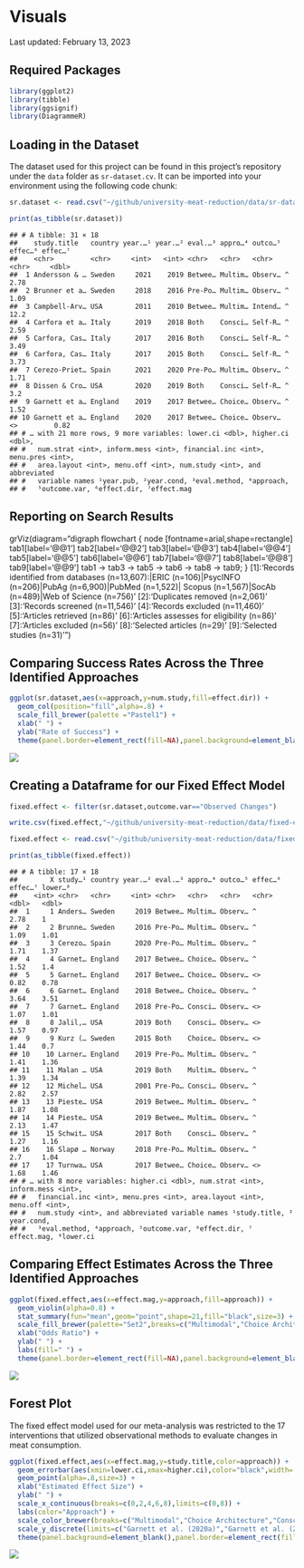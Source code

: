 Visuals
================
Last updated: February 13, 2023

## Required Packages

``` r
library(ggplot2)
library(tibble)
library(ggsignif)
library(DiagrammeR)
```

## Loading in the Dataset

The dataset used for this project can be found in this project’s
repository under the `data` folder as `sr-dataset.cv`. It can be
imported into your environment using the following code chunk:

``` r
sr.dataset <- read.csv("~/github/university-meat-reduction/data/sr-dataset.csv")

print(as_tibble(sr.dataset))
```

    ## # A tibble: 31 × 18
    ##    study.title   country year.…¹ year.…² eval.…³ appro…⁴ outco…⁵ effec…⁶ effec…⁷
    ##    <chr>         <chr>     <int>   <int> <chr>   <chr>   <chr>   <chr>     <dbl>
    ##  1 Andersson & … Sweden     2021    2019 Betwee… Multim… Observ… ^          2.78
    ##  2 Brunner et a… Sweden     2018    2016 Pre-Po… Multim… Observ… ^          1.09
    ##  3 Campbell-Arv… USA        2011    2010 Betwee… Multim… Intend… ^         12.2 
    ##  4 Carfora et a… Italy      2019    2018 Both    Consci… Self-R… ^          2.59
    ##  5 Carfora, Cas… Italy      2017    2016 Both    Consci… Self-R… ^          3.49
    ##  6 Carfora, Cas… Italy      2017    2015 Both    Consci… Self-R… ^          3.73
    ##  7 Cerezo-Priet… Spain      2021    2020 Pre-Po… Multim… Observ… ^          1.71
    ##  8 Dissen & Cro… USA        2020    2019 Both    Consci… Self-R… ^          3.2 
    ##  9 Garnett et a… England    2019    2017 Betwee… Choice… Observ… ^          1.52
    ## 10 Garnett et a… England    2020    2017 Betwee… Choice… Observ… <>         0.82
    ## # … with 21 more rows, 9 more variables: lower.ci <dbl>, higher.ci <dbl>,
    ## #   num.strat <int>, inform.mess <int>, financial.inc <int>, menu.pres <int>,
    ## #   area.layout <int>, menu.off <int>, num.study <int>, and abbreviated
    ## #   variable names ¹​year.pub, ²​year.cond, ³​eval.method, ⁴​approach,
    ## #   ⁵​outcome.var, ⁶​effect.dir, ⁷​effect.mag

## Reporting on Search Results

grViz(diagram=“digraph flowchart { node
\[fontname=arial,shape=rectangle\] tab1\[label=‘@@1’\]
tab2\[label=‘@@2’\] tab3\[label=‘@@3’\] tab4\[label=‘@@4’\]
tab5\[label=‘@@5’\] tab6\[label=‘@@6’\] tab7\[label=‘@@7’\]
tab8\[label=‘@@8’\] tab9\[label=‘@@9’\] tab1 -\> tab3 -\> tab5 -\> tab6
-\> tab8 -\> tab9; } \[1\]:‘Records identified from databases
(n=13,607):\|ERIC (n=106)\|PsycINFO (n=206)\|PubAg (n=6,900)\|PubMed
(n=1,522)\| Scopus (n=1,567)\|SocAb (n=489)\|Web of Science (n=756)’
\[2\]:‘Duplicates removed (n=2,061)’ \[3\]:‘Records screened (n=11,546)’
\[4\]:‘Records excluded (n=11,460)’ \[5\]:‘Articles retrieved (n=86)’
\[6\]:‘Articles assesses for eligibility (n=86)’ \[7\]:‘Articles
excluded (n=56)’ \[8\]:‘Selected articles (n=29)’ \[9\]:‘Selected
studies (n=31)’”)

## Comparing Success Rates Across the Three Identified Approaches

``` r
ggplot(sr.dataset,aes(x=approach,y=num.study,fill=effect.dir)) + 
  geom_col(position="fill",alpha=.8) + 
  scale_fill_brewer(palette ="Pastel1") +
  xlab(" ") + 
  ylab("Rate of Success") +
  theme(panel.border=element_rect(fill=NA),panel.background=element_blank())
```

![](visuals_files/figure-gfm/unnamed-chunk-3-1.png)<!-- -->

## Creating a Dataframe for our Fixed Effect Model

``` r
fixed.effect <- filter(sr.dataset,outcome.var=="Observed Changes")
```

``` r
write.csv(fixed.effect,"~/github/university-meat-reduction/data/fixed-effect.csv")
```

``` r
fixed.effect <- read.csv("~/github/university-meat-reduction/data/fixed-effect.csv")

print(as_tibble(fixed.effect))
```

    ## # A tibble: 17 × 18
    ##        X study…¹ country year.…² eval.…³ appro…⁴ outco…⁵ effec…⁶ effec…⁷ lower…⁸
    ##    <int> <chr>   <chr>     <int> <chr>   <chr>   <chr>   <chr>     <dbl>   <dbl>
    ##  1     1 Anders… Sweden     2019 Betwee… Multim… Observ… ^          2.78    1   
    ##  2     2 Brunne… Sweden     2016 Pre-Po… Multim… Observ… ^          1.09    1.01
    ##  3     3 Cerezo… Spain      2020 Pre-Po… Multim… Observ… ^          1.71    1.37
    ##  4     4 Garnet… England    2017 Betwee… Choice… Observ… ^          1.52    1.4 
    ##  5     5 Garnet… England    2017 Betwee… Choice… Observ… <>         0.82    0.78
    ##  6     6 Garnet… England    2018 Betwee… Choice… Observ… ^          3.64    3.51
    ##  7     7 Garnet… England    2018 Pre-Po… Consci… Observ… <>         1.07    1.01
    ##  8     8 Jalil,… USA        2019 Both    Consci… Observ… <>         1.57    0.97
    ##  9     9 Kurz (… Sweden     2015 Both    Choice… Observ… <>         1.44    0.7 
    ## 10    10 Larner… England    2019 Pre-Po… Multim… Observ… ^          1.41    1.36
    ## 11    11 Malan … USA        2019 Both    Multim… Observ… ^          1.39    1.34
    ## 12    12 Michel… USA        2001 Pre-Po… Consci… Observ… ^          2.82    2.57
    ## 13    13 Pieste… USA        2019 Betwee… Multim… Observ… ^          1.87    1.08
    ## 14    14 Pieste… USA        2019 Betwee… Multim… Observ… ^          2.13    1.47
    ## 15    15 Schwit… USA        2017 Both    Consci… Observ… ^          1.27    1.16
    ## 16    16 Slapø … Norway     2018 Pre-Po… Multim… Observ… ^          2.7     1.04
    ## 17    17 Turnwa… USA        2017 Betwee… Choice… Observ… <>         1.68    1.46
    ## # … with 8 more variables: higher.ci <dbl>, num.strat <int>, inform.mess <int>,
    ## #   financial.inc <int>, menu.pres <int>, area.layout <int>, menu.off <int>,
    ## #   num.study <int>, and abbreviated variable names ¹​study.title, ²​year.cond,
    ## #   ³​eval.method, ⁴​approach, ⁵​outcome.var, ⁶​effect.dir, ⁷​effect.mag, ⁸​lower.ci

## Comparing Effect Estimates Across the Three Identified Approaches

``` r
ggplot(fixed.effect,aes(x=effect.mag,y=approach,fill=approach)) +
  geom_violin(alpha=0.8) + 
  stat_summary(fun="mean",geom="point",shape=21,fill="black",size=3) +
  scale_fill_brewer(palette="Set2",breaks=c("Multimodal","Choice Architecture","Conscious Processing"),labels=c("Multimodal (n=10)","Choice Architecture (n=5)","Conscious Processing (n=16)")) +
  xlab("Odds Ratio") + 
  ylab(" ") +
  labs(fill=" ") +
  theme(panel.border=element_rect(fill=NA),panel.background=element_blank(),axis.ticks.y=element_blank(),axis.text.y=element_blank(),panel.grid.minor=element_blank())
```

![](visuals_files/figure-gfm/unnamed-chunk-7-1.png)<!-- -->

## Forest Plot

The fixed effect model used for our meta-analysis was restricted to the
17 interventions that utilized observational methods to evaluate changes
in meat consumption.

``` r
ggplot(fixed.effect,aes(x=effect.mag,y=study.title,color=approach)) + 
  geom_errorbar(aes(xmin=lower.ci,xmax=higher.ci),color="black",width=.2,size=.3) +
  geom_point(alpha=.8,size=3) + 
  xlab("Estimated Effect Size") + 
  ylab(" ") + 
  scale_x_continuous(breaks=c(0,2,4,6,8),limits=c(0,8)) +
  labs(color="Approach") +
  scale_color_brewer(breaks=c("Multimodal","Choice Architecture","Conscious Processing"),palette="Set2",labels=c("Multimodal (n=10)","Choice Architecture (n=5)","Conscious Processing (n=16)")) +
  scale_y_discrete(limits=c("Garnett et al. (2020a)","Garnett et al. (2021)","Brunner et al. (2018)","Schwitzgebel, Cokelet, & Singer (2020)","Malan (2020)","Larner et al. (2021)","Kurz (2018)","Garnett et al. (2019)","Jalil, Tasoff, & Bustamante (2020)","Turnwald & Crum (2019)","Cerezo-Prieto & Frutos-Esteban (2021)","Piester et al. (2020a)","Piester et al. (2020b)","Slapø & Karevold (2019)","Andersson & Nelander (2021)","Michels et al. (2008)","Garnett et al. (2020b)")) + 
  theme(panel.background=element_blank(),panel.border=element_rect(fill=NA),panel.grid.minor=element_blank())
```

![](visuals_files/figure-gfm/unnamed-chunk-8-1.png)<!-- -->
